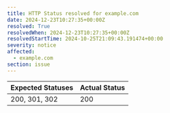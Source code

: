 ```yaml
---
title: HTTP Status resolved for example.com
date: 2024-12-23T10:27:35+00:00Z
resolved: True
resolvedWhen: 2024-12-23T10:27:35+00:00Z
resolvedStartTime: 2024-10-25T21:09:43.191474+00:00
severity: notice
affected:
  - example.com
section: issue
---
```


| Expected Statuses | Actual Status  |
|-------------------|----------------|
| 200, 301, 302 | 200 |
